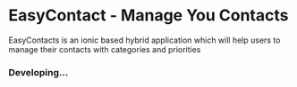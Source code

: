 # EasyContact - Manage You Contacts
EasyContacts is an ionic based hybrid application which will help users to manage their contacts with categories and priorities

### Developing...

